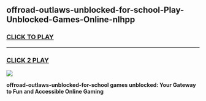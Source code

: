 
## offroad-outlaws-unblocked-for-school-Play-Unblocked-Games-Online-nlhpp
<h3>
<a href="https://premium76.site?title=offroad-outlaws-unblocked-for-school&ref=25A">CLICK TO PLAY</a></h3>
<hr>

<h3>
<a href="https://premium76.site?title=offroad-outlaws-unblocked-for-school&ref=25A">CLICK 2 PLAY</a>
  
</h3>

<a href="https://premium76.site?title=offroad-outlaws-unblocked-for-school&ref=25A"><img src="https://clearcache.store/games.png"></a>


**offroad-outlaws-unblocked-for-school games unblocked: Your Gateway to Fun and Accessible Online Gaming**
